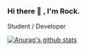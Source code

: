 ### Hi there 👋 , I'm Rock.
Student / Developer

[![Anurag's github stats](https://github-readme-stats.vercel.app/api?username=rockrockwhite)](https://github.com/anuraghazra/github-readme-stats)
